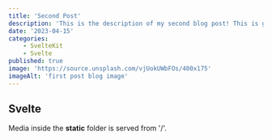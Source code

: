 ```yaml
---
title: 'Second Post'
description: 'This is the description of my second blog post! This is getting to look really cool!'
date: '2023-04-15'
categories:
    - SvelteKit
    - Svelte
published: true
image: 'https://source.unsplash.com/vjUokUWbFOs/400x175'
imageAlt: 'first post blog image'
---
```


## Svelte

Media inside the **static** folder is served from '/'.
